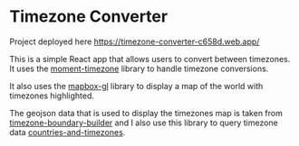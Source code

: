 # Timezone Converter

Project deployed here https://timezone-converter-c658d.web.app/

This is a simple React app that allows users to convert between timezones. It uses the [moment-timezone](https://momentjs.com/timezone/) library to handle timezone conversions. 

It also uses the [mapbox-gl](https://docs.mapbox.com/mapbox-gl-js/api/) library to display a map of the world with timezones highlighted.

The geojson data that is used to display the timezones map is taken from  [timezone-boundary-builder](https://github.com/evansiroky/timezone-boundary-builder) and I also use this library to query timezone data [countries-and-timezones](https://www.npmjs.com/package/countries-and-timezones).

